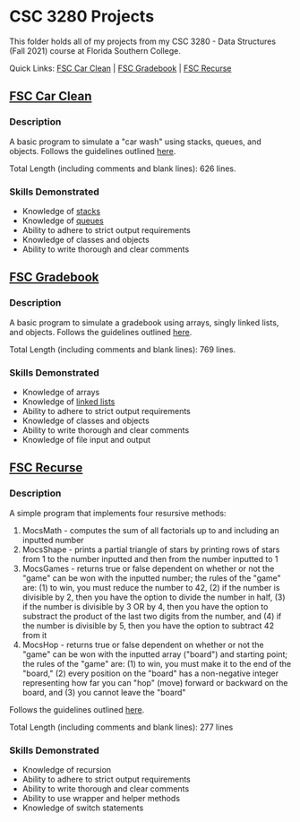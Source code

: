 # CSC 3280 Projects
This folder holds all of my projects from my CSC 3280 - Data Structures (Fall 2021) course at Florida Southern College.

Quick Links: [FSC Car Clean](https://github.com/JacobKnox/Jacob-Knox-Projects/blob/main/CSC%203280/README.md#fsc-car-clean) | [FSC Gradebook](https://github.com/JacobKnox/Jacob-Knox-Projects/blob/main/CSC%203280/README.md#fsc-gradebook) | [FSC Recurse](https://github.com/JacobKnox/Jacob-Knox-Projects/blob/main/CSC%203280/README.md#fsc-recurse)
## [FSC Car Clean](https://github.com/JacobKnox/Jacob-Knox-Projects/tree/main/CSC%203280/FSCcarClean)
### Description
A basic program to simulate a "car wash" using stacks, queues, and objects. Follows the guidelines outlined [here](https://github.com/JacobKnox/Jacob-Knox-Projects/blob/main/CSC%203280/Program%20Guidelines/CSC3280_Program4_Fall2021.pdf).

Total Length (including comments and blank lines): 626 lines.
### Skills Demonstrated
- Knowledge of [stacks](https://github.com/JacobKnox/Jacob-Knox-Projects/blob/main/CSC%203280/FSCcarClean/FSCvouchers.java)
- Knowledge of [queues](https://github.com/JacobKnox/Jacob-Knox-Projects/blob/main/CSC%203280/FSCcarClean/FSCcarCleanQ.java)
- Ability to adhere to strict output requirements
- Knowledge of classes and objects
- Ability to write thorough and clear comments

## [FSC Gradebook](https://github.com/JacobKnox/Jacob-Knox-Projects/tree/main/CSC%203280/FSCgradeBook)
### Description
A basic program to simulate a gradebook using arrays, singly linked lists, and objects. Follows the guidelines outlined [here](https://github.com/JacobKnox/Jacob-Knox-Projects/blob/main/CSC%203280/Program%20Guidelines/CSC3280_Program2_Fall2021.pdf).

Total Length (including comments and blank lines): 769 lines.
### Skills Demonstrated
- Knowledge of arrays
- Knowledge of [linked lists](https://github.com/JacobKnox/Jacob-Knox-Projects/blob/main/CSC%203280/FSCgradeBook/FSCcourseRoster.java)
- Ability to adhere to strict output requirements
- Knowledge of classes and objects
- Ability to write thorough and clear comments
- Knowledge of file input and output

## [FSC Recurse](https://github.com/JacobKnox/Jacob-Knox-Projects/tree/main/CSC%203280/FSCrecurse)
### Description
A simple program that implements four resursive methods:
1. MocsMath - computes the sum of all factorials up to and including an inputted number
2. MocsShape - prints a partial triangle of stars by printing rows of stars from 1 to the number inputted and then from the number inputted to 1
3. MocsGames - returns true or false dependent on whether or not the "game" can be won with the inputted number; the rules of the "game" are: (1) to win, you must reduce the number to 42, (2) if the number is divisible by 2, then you have the option to divide the number in half, (3) if the number is divisible by 3 OR by 4, then you have the option to substract the product of the last two digits from the number, and (4) if the number is divisible by 5, then you have the option to subtract 42 from it
4. MocsHop - returns true or false dependent on whether or not the "game" can be won with the inputted array ("board") and starting point; the rules of the "game" are: (1) to win, you must make it to the end of the "board," (2) every position on the "board" has a non-negative integer representing how far you can "hop" (move) forward or backward on the board, and (3) you cannot leave the "board"

Follows the guidelines outlined [here](https://github.com/JacobKnox/Jacob-Knox-Projects/blob/main/CSC%203280/Program%20Guidelines/CSC3280_Program3_Fall2021.pdf).

Total Length (including comments and blank lines): 277 lines
### Skills Demonstrated
- Knowledge of recursion
- Ability to adhere to strict output requirements
- Ability to write thorough and clear comments
- Ability to use wrapper and helper methods
- Knowledge of switch statements
